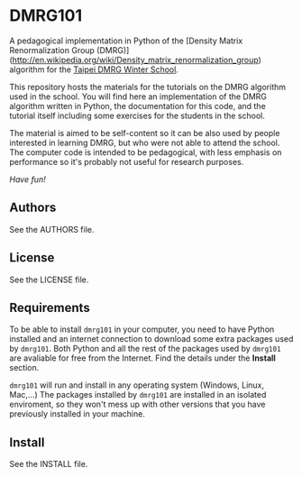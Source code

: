 DMRG101
=======

A pedagogical implementation in Python of the [Density Matrix Renormalization Group (DMRG)] (http://en.wikipedia.org/wiki/Density_matrix_renormalization_group) algorithm for the [Taipei DMRG Winter School](https://sites.google.com/site/dmrg101/).

This repository hosts the materials for the tutorials on the DMRG algorithm
used in the school. You will find here an implementation of the DMRG
algorithm written in Python, the documentation for this code, and the
tutorial itself including some exercises for the students in the school.

The material is aimed to be self-content so it can be also used by people
interested in learning DMRG, but who were not able to attend the school.
The computer code is intended to be pedagogical, with less emphasis on
performance so it's probably not useful for research purposes. 

*Have fun!*
 
Authors
-------

See the AUTHORS file.

License
-------

See the LICENSE file.

Requirements
------------

To be able to install `dmrg101` in your computer, you need to have Python
installed and an internet connection to download some extra packages used
by `dmrg101`. Both Python and all the rest of the packages used by
`dmrg101` are avaliable for free from the Internet. Find the details under
the **Install** section.

`dmrg101` will run and install in any operating system (Windows, Linux,
Mac,...) The packages installed by `dmrg101` are installed in an isolated
enviroment, so they won't mess up with other versions that you have
previously installed in your machine.

Install
-------

See the INSTALL file.
